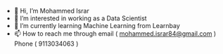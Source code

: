 - 👋 Hi, I’m Mohammed Israr
- 👀 I’m interested in working as a Data Scientist
- 🌱 I’m currently learning Machine Learning from Learnbay
- 📫 How to reach me through email ( mohammed.israr84@gmail.com ) Phone ( 9113034063 )

